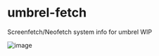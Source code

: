 # umbrel-fetch
Screenfetch/Neofetch system info for umbrel WIP

![image](https://user-images.githubusercontent.com/88283485/169121829-c6fe5bfc-9deb-4448-9605-d5fa4cace980.png)
